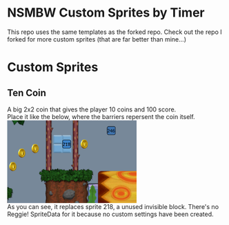 # NSMBW Custom Sprites by Timer
This repo uses the same templates as the forked repo. Check out the repo I forked for more custom sprites (that are far better than mine...)
# Custom Sprites
## Ten Coin
A big 2x2 coin that gives the player 10 coins and 100 score.<br>Place it like the below, where the barriers repersent the coin itself.<br>
<img src="https://github.com/Arturo618/NSMBW-Custom-Sprites/blob/main/readmeAsset/tencoinplacementguide.png" width="300" align="center" /><br>
As you can see, it replaces sprite 218, a unused invisible block. There's no Reggie! SpriteData for it because no custom settings have been created.
